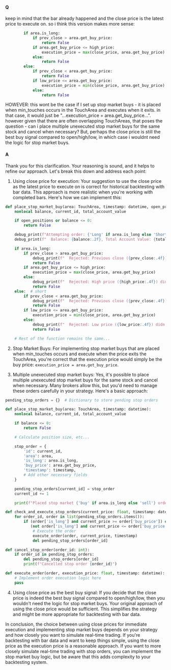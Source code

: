 #### Q
keep in mind that the bar already happened and the close price is the latest price to execute on. so i think this version makes more sense:
```python
        if area.is_long:
            if prev_close > area.get_buy_price:
                return False
            if area.get_buy_price <= high_price:
                execution_price = max(close_price, area.get_buy_price)
            else:
                return False
        else:
            if prev_close < area.get_buy_price:
                return False
            if low_price <= area.get_buy_price:
                execution_price = min(close_price, area.get_buy_price)
            else:
                return False
```
HOWEVER: this wont be the case if I set up stop market buys - it is placed when min_touches occurs in the TouchArea and executes when it exits. in that case, it would just be "...execution_price = area.get_buy_price...". however given that there are often overlapping TouchAreas, that poses the question - can i place multiple unexecuted stop market buys for the same stock and cancel when necessary?
But, perhaps the close price is still the best buy signal compared to open/high/low, in which case i wouldnt need the logic for stop market buys.



#### A
Thank you for this clarification. Your reasoning is sound, and it helps to refine our approach. Let's break this down and address each point:

1. Using close price for execution:
Your suggestion to use the close price as the latest price to execute on is correct for historical backtesting with bar data. This approach is more realistic when you're working with completed bars. Here's how we can implement this:

```python
def place_stop_market_buy(area: TouchArea, timestamp: datetime, open_price: float, high_price: float, low_price: float, close_price: float, prev_close: float):
    nonlocal balance, current_id, total_account_value

    if open_positions or balance <= 0:
        return False

    debug_print(f"Attempting order: {'Long' if area.is_long else 'Short'} at {area.get_buy_price:.4f}")
    debug_print(f"  Balance: {balance:.2f}, Total Account Value: {total_account_value:.2f}")

    if area.is_long:
        if prev_close > area.get_buy_price:
            debug_print(f"  Rejected: Previous close ({prev_close:.4f}) already above buy price ({area.get_buy_price:.4f})")
            return False
        if area.get_buy_price <= high_price:
            execution_price = max(close_price, area.get_buy_price)
        else:
            debug_print(f"  Rejected: High price ({high_price:.4f}) didn't reach buy price ({area.get_buy_price:.4f})")
            return False
    else:  # short
        if prev_close < area.get_buy_price:
            debug_print(f"  Rejected: Previous close ({prev_close:.4f}) already below buy price ({area.get_buy_price:.4f})")
            return False
        if low_price <= area.get_buy_price:
            execution_price = min(close_price, area.get_buy_price)
        else:
            debug_print(f"  Rejected: Low price ({low_price:.4f}) didn't reach buy price ({area.get_buy_price:.4f})")
            return False

    # Rest of the function remains the same...
```

2. Stop Market Buys:
For implementing stop market buys that are placed when min_touches occurs and execute when the price exits the TouchArea, you're correct that the execution price would simply be the buy price: `execution_price = area.get_buy_price`.

3. Multiple unexecuted stop market buys:
Yes, it's possible to place multiple unexecuted stop market buys for the same stock and cancel when necessary. Many brokers allow this, but you'd need to manage these orders carefully in your strategy. Here's a basic approach:

```python
pending_stop_orders = {}  # Dictionary to store pending stop orders

def place_stop_market_buy(area: TouchArea, timestamp: datetime):
    nonlocal balance, current_id, total_account_value

    if balance <= 0:
        return False

    # Calculate position size, etc...

    stop_order = {
        'id': current_id,
        'area': area,
        'is_long': area.is_long,
        'buy_price': area.get_buy_price,
        'timestamp': timestamp,
        # Add other necessary fields
    }

    pending_stop_orders[current_id] = stop_order
    current_id += 1

    print(f"Placed stop market {'buy' if area.is_long else 'sell'} order at {area.get_buy_price:.4f}")

def check_and_execute_stop_orders(current_price: float, timestamp: datetime):
    for order_id, order in list(pending_stop_orders.items()):
        if (order['is_long'] and current_price >= order['buy_price']) or \
           (not order['is_long'] and current_price <= order['buy_price']):
            # Execute the order
            execute_order(order, current_price, timestamp)
            del pending_stop_orders[order_id]

def cancel_stop_order(order_id: int):
    if order_id in pending_stop_orders:
        del pending_stop_orders[order_id]
        print(f"Cancelled stop order {order_id}")

def execute_order(order, execution_price: float, timestamp: datetime):
    # Implement order execution logic here
    pass
```

4. Using close price as the best buy signal:
If you decide that the close price is indeed the best buy signal compared to open/high/low, then you wouldn't need the logic for stop market buys. Your original approach of using the close price would be sufficient. This simplifies the strategy and might be more appropriate for backtesting with bar data.

In conclusion, the choice between using close prices for immediate execution and implementing stop market buys depends on your strategy and how closely you want to simulate real-time trading. If you're backtesting with bar data and want to keep things simple, using the close price as the execution price is a reasonable approach. If you want to more closely simulate real-time trading with stop orders, you can implement the stop market buy logic, but be aware that this adds complexity to your backtesting system.